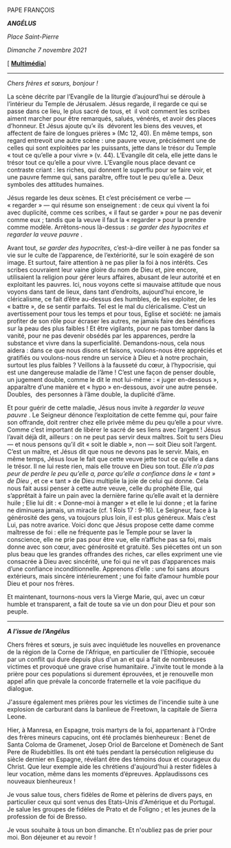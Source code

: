 PAPE FRANÇOIS

***ANGÉLUS***

*Place Saint-Pierre*

*Dimanche 7 novembre 2021*

[ **[Multimédia](http://w2.vatican.va/content/francesco/fr/events/event.dir.html/content/vaticanevents/fr/2021/11/7/angelus.html)**]

_______________________________

*Chers frères et sœurs, bonjour !*

La scène décrite par l’Evangile de la liturgie d’aujourd’hui se déroule à l’intérieur du Temple de Jérusalem. Jésus regarde, il regarde ce qui se passe dans ce lieu, le plus sacré de tous, et  il voit comment les scribes aiment marcher pour être remarqués, salués, vénérés, et avoir des places d’honneur. Et Jésus ajoute qu’« ils  dévorent les biens des veuves, et affectent de faire de longues prières » (Mc 12, 40). En même temps, son regard entrevoit une autre scène : une pauvre veuve, précisément une de celles qui sont exploitées par les puissants, jette dans le trésor du Temple « tout ce qu’elle a pour vivre » (v. 44). L’Evangile dit cela, elle jette dans le trésor tout ce qu’elle a pour vivre. L’Evangile nous place devant ce contraste criant : les riches, qui donnent le superflu pour se faire voir, et une pauvre femme qui, sans paraître, offre tout le peu qu’elle a. Deux symboles des attitudes humaines.

Jésus regarde les deux scènes. Et c’est précisément ce verbe — « regarder » — qui résume son enseignement : de ceux qui vivent la foi avec duplicité, comme ces scribes, « il faut se garder » pour ne pas devenir comme eux ; tandis que la veuve il faut la « regarder » pour la prendre comme modèle. Arrêtons-nous là-dessus : *se garder des hypocrites et regarder la veuve pauvre* .

Avant tout, *se garder des hypocrites,* c’est-à-dire veiller à ne pas fonder sa vie sur le culte de l’apparence, de l’extériorité, sur le soin exagéré de son image. Et surtout, faire attention à ne pas plier la foi à nos intérêts. Ces scribes couvraient leur vaine gloire du nom de Dieu et, pire encore, utilisaient la religion pour gérer leurs affaires, abusant de leur autorité et en exploitant les pauvres. Ici, nous voyons cette si mauvaise attitude que nous voyons dans tant de lieux, dans tant d’endroits, aujourd’hui encore, le cléricalisme, ce fait d’être au-dessus des humbles, de les exploiter, de les « battre », de se sentir parfaits. Tel est le mal du cléricalisme. C’est un avertissement pour tous les temps et pour tous, Eglise et société: ne jamais profiter de son rôle pour écraser les autres, ne jamais faire des bénéfices sur la peau des plus faibles ! Et être vigilants, pour ne pas tomber dans la vanité, pour ne pas devenir obsédés par les apparences, perdre la substance et vivre dans la superficialité. Demandons-nous, cela nous aidera : dans ce que nous disons et faisons, voulons-nous être appréciés et gratifiés ou voulons-nous rendre un service à Dieu et à notre prochain, surtout les plus faibles ? Veillons à la fausseté du cœur, à l’hypocrisie, qui est une dangereuse maladie de l’âme ! C’est une façon de penser double, un jugement double, comme le dit le mot lui-même : « juger en-dessous », apparaître d’une manière et « hypo » en-dessous, avoir une autre pensée. Doubles,  des personnes à l’âme double, la duplicité d’âme.

Et pour guérir de cette maladie, Jésus nous invite à *regarder la veuve pauvre* . Le Seigneur dénonce l’exploitation de cette femme qui, pour faire son offrande, doit rentrer chez elle privée même du peu qu’elle a pour vivre. Comme c’est important de libérer le sacré de ses liens avec l’argent ! Jésus l’avait déjà dit, ailleurs : on ne peut pas servir deux maîtres. Soit tu sers Dieu — et nous pensons qu’il dit « soit le diable », non — soit Dieu soit l’argent. C’est un maître, et Jésus dit que nous ne devons pas le servir. Mais, en même temps, Jésus loue le fait que cette veuve jette tout ce qu’elle a dans le trésor. Il ne lui reste rien, mais elle trouve en Dieu son tout. *Elle n’a pas peur de perdre le peu qu’elle a, parce qu’elle a confiance dans le « tant » de Dieu* , et ce « tant » de Dieu multiplie la joie de celui qui donne. Cela nous fait aussi penser à cette autre veuve, celle du prophète Elie, qui s’apprêtait à faire un pain avec la dernière farine qu’elle avait et la dernière huile ; Elie lui dit : « Donne-moi à manger » et elle le lui donne ; et la farine ne diminuera jamais, un miracle (cf. 1 Rois 17 : 9-16). Le Seigneur, face à la générosité des gens, va toujours plus loin, il est plus généreux. Mais c’est Lui, pas notre avarice. Voici donc que Jésus propose cette dame comme maîtresse de foi : elle ne fréquente pas le Temple pour se laver la conscience, elle ne prie pas pour être vue, elle n’affiche pas sa foi, mais donne avec son cœur, avec générosité et gratuité. Ses piécettes ont un son plus beau que les grandes offrandes des riches, car elles expriment une vie consacrée à Dieu avec sincérité, une foi qui ne vit pas d’apparences mais d’une confiance inconditionnelle. Apprenons d’elle : une foi sans atours extérieurs, mais sincère intérieurement ; une foi faite d’amour humble pour Dieu et pour nos frères.

Et maintenant, tournons-nous vers la Vierge Marie, qui, avec un cœur humble et transparent, a fait de toute sa vie un don pour Dieu et pour son peuple.

___________________________________________________

***A l'issue de l’Angélus***

Chers frères et sœurs, je suis avec inquiétude les nouvelles en provenance de la région de la Corne de l'Afrique, en particulier de l'Ethiopie, secouée par un conflit qui dure depuis plus d'un an et qui a fait de nombreuses victimes et provoqué une grave crise humanitaire. J'invite tout le monde à la prière pour ces populations si durement éprouvées, et je renouvelle mon appel afin que prévale la concorde fraternelle et la voie pacifique du dialogue.

J'assure également mes prières pour les victimes de l'incendie suite à une explosion de carburant dans la banlieue de Freetown, la capitale de Sierra Leone.

Hier, à Manresa, en Espagne, trois martyrs de la foi, appartenant à l'Ordre des frères mineurs capucins, ont été proclamés bienheureux : Benet de Santa Coloma de Gramenet, Josep Oriol de Barcelone et Domènech de Sant Pere de Riudebitlles. Ils ont été tués pendant la persécution religieuse du siècle dernier en Espagne, révélant être des témoins doux et courageux du Christ. Que leur exemple aide les chrétiens d'aujourd'hui à rester fidèles à leur vocation, même dans les moments d’épreuves. Applaudissons ces nouveaux bienheureux !

Je vous salue tous, chers fidèles de Rome et pèlerins de divers pays, en particulier ceux qui sont venus des Etats-Unis d'Amérique et du Portugal. Je salue les groupes de fidèles de Prato et de Foligno ; et les jeunes de la profession de foi de Bresso.

Je vous souhaite à tous un bon dimanche. Et n'oubliez pas de prier pour moi. Bon déjeuner et au revoir !